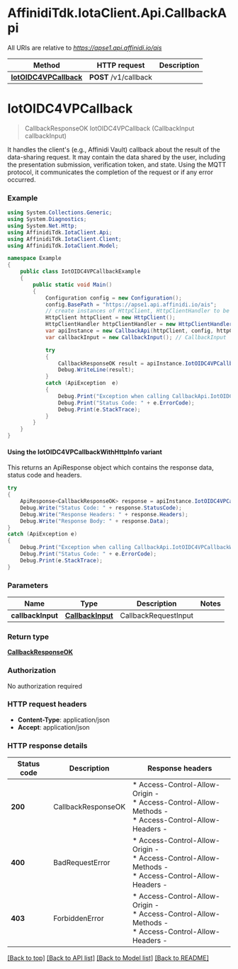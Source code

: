 # AffinidiTdk.IotaClient.Api.CallbackApi

All URIs are relative to *https://apse1.api.affinidi.io/ais*

| Method | HTTP request | Description |
|--------|--------------|-------------|
| [**IotOIDC4VPCallback**](CallbackApi.md#iotoidc4vpcallback) | **POST** /v1/callback |  |

<a id="iotoidc4vpcallback"></a>
# **IotOIDC4VPCallback**
> CallbackResponseOK IotOIDC4VPCallback (CallbackInput callbackInput)



It handles the client's (e.g., Affinidi Vault) callback about the result of the data-sharing request. It may contain the data shared by the user, including the presentation submission, verification token, and state. Using the MQTT protocol, it communicates the completion of the request or if any error occurred. 

### Example
```csharp
using System.Collections.Generic;
using System.Diagnostics;
using System.Net.Http;
using AffinidiTdk.IotaClient.Api;
using AffinidiTdk.IotaClient.Client;
using AffinidiTdk.IotaClient.Model;

namespace Example
{
    public class IotOIDC4VPCallbackExample
    {
        public static void Main()
        {
            Configuration config = new Configuration();
            config.BasePath = "https://apse1.api.affinidi.io/ais";
            // create instances of HttpClient, HttpClientHandler to be reused later with different Api classes
            HttpClient httpClient = new HttpClient();
            HttpClientHandler httpClientHandler = new HttpClientHandler();
            var apiInstance = new CallbackApi(httpClient, config, httpClientHandler);
            var callbackInput = new CallbackInput(); // CallbackInput | CallbackRequestInput

            try
            {
                CallbackResponseOK result = apiInstance.IotOIDC4VPCallback(callbackInput);
                Debug.WriteLine(result);
            }
            catch (ApiException  e)
            {
                Debug.Print("Exception when calling CallbackApi.IotOIDC4VPCallback: " + e.Message);
                Debug.Print("Status Code: " + e.ErrorCode);
                Debug.Print(e.StackTrace);
            }
        }
    }
}
```

#### Using the IotOIDC4VPCallbackWithHttpInfo variant
This returns an ApiResponse object which contains the response data, status code and headers.

```csharp
try
{
    ApiResponse<CallbackResponseOK> response = apiInstance.IotOIDC4VPCallbackWithHttpInfo(callbackInput);
    Debug.Write("Status Code: " + response.StatusCode);
    Debug.Write("Response Headers: " + response.Headers);
    Debug.Write("Response Body: " + response.Data);
}
catch (ApiException e)
{
    Debug.Print("Exception when calling CallbackApi.IotOIDC4VPCallbackWithHttpInfo: " + e.Message);
    Debug.Print("Status Code: " + e.ErrorCode);
    Debug.Print(e.StackTrace);
}
```

### Parameters

| Name | Type | Description | Notes |
|------|------|-------------|-------|
| **callbackInput** | [**CallbackInput**](CallbackInput.md) | CallbackRequestInput |  |

### Return type

[**CallbackResponseOK**](CallbackResponseOK.md)

### Authorization

No authorization required

### HTTP request headers

 - **Content-Type**: application/json
 - **Accept**: application/json


### HTTP response details
| Status code | Description | Response headers |
|-------------|-------------|------------------|
| **200** | CallbackResponseOK |  * Access-Control-Allow-Origin -  <br>  * Access-Control-Allow-Methods -  <br>  * Access-Control-Allow-Headers -  <br>  |
| **400** | BadRequestError |  * Access-Control-Allow-Origin -  <br>  * Access-Control-Allow-Methods -  <br>  * Access-Control-Allow-Headers -  <br>  |
| **403** | ForbiddenError |  * Access-Control-Allow-Origin -  <br>  * Access-Control-Allow-Methods -  <br>  * Access-Control-Allow-Headers -  <br>  |

[[Back to top]](#) [[Back to API list]](../README.md#documentation-for-api-endpoints) [[Back to Model list]](../README.md#documentation-for-models) [[Back to README]](../README.md)

